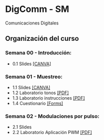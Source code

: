 # DigComm - SM
Comunicaciones Digitales

## Organización del curso

### Semana 00 - Introducción:
* 0.1 Slides [[CANVA]](https://www.canva.com/design/DAFqPz3ryZM/UGOHeBnqearLsuR1M3RdnQ/edit?utm_content=DAFqPz3ryZM&utm_campaign=designshare&utm_medium=link2&utm_source=sharebutton)

### Semana 01 - Muestreo:
* 1.1 Slides [[CANVA]](https://www.canva.com/design/DAFqn4zJHf8/-nZidbOzIgvU3h2T5ZPJyw/edit?utm_content=DAFqn4zJHf8&utm_campaign=designshare&utm_medium=link2&utm_source=sharebutton)
* 1.2 Laboratorio tonos [[PDF]](https://github.com/sfmoram/DigComm-SM/blob/main/Semana%201/VARIOUS%20TONES%20USED%20IN%20NATIONAL.pdf)
* 1.3 Laboratorio instrucciones [[PDF]](https://github.com/sfmoram/DigComm-SM/blob/main/Semana%201/Readme.md)
* 1.4 Cuestionario [[Forms]](https://docs.google.com/forms/d/e/1FAIpQLSdgnY9b8yPBY-okbJBbFgnLF_c_xPybdUOIILO2Gn7bukWW3g/viewform?usp=sf_link)

### Semana 02 - Modulaciones por pulso:
* 2.1 Slides 
* 2.2 Laboratorio Aplicación PWM [[PDF]]()
